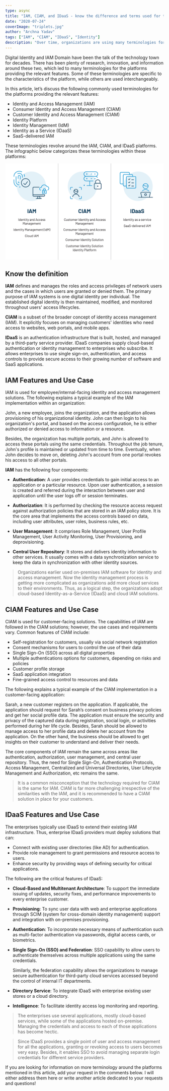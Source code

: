 ```yaml
---
type: async
title: "IAM, CIAM, and IDaaS - know the difference and terms used for them"
date: "2020-07-24"
coverImage: "triplets.jpg"
author: "Archna Yadav"
tags: ["IAM", "CIAM", "IDaaS", "Identity"]
description: "Over time, organizations are using many terminologies for IAM, CIAM, and IDaaS platforms. This article clarifies the use of these terms, key features, and common use cases of IAM, CIAM, and IDaaS platforms."
---
```


Digital Identity and IAM Domain have been the talk of the technology town for decades. There has been plenty of research, innovation, and information around these two, which led to many terminologies for the platforms providing the relevant features. Some of these terminologies are specific to the characteristics of the platform, while others are used interchangeably.

In this article, let’s discuss the following commonly used terminologies for the platforms providing the relevant features:

- Identity and Access Management (IAM)
- Consumer Identity and Access Management (CIAM)
- Customer Identity and Access Management (CIAM)
- Identity Platform
- Identity Management (IdM)
- Identity as a Service (IDaaS)
- SaaS-delivered IAM

These terminologies revolve around the IAM, CIAM, and IDaaS platforms. The infographic below categorizes these terminologies within these platforms:

![IAM CIAM and IDAAS Comparison](iam_ciam_idaas.png)

## Know the definition

**IAM** defines and manages the roles and access privileges of network users and the cases in which users are granted or denied them. The primary purpose of IAM systems is one digital identity per individual. The established digital identity is then maintained, modified, and monitored throughout users' access lifecycles.

**CIAM** is a subset of the broader concept of identity access management (IAM). It explicitly focuses on managing customers' identities who need access to websites, web portals, and mobile apps.

**IDaaS** is an authentication infrastructure that is built, hosted, and managed by a third-party service provider. IDaaS companies supply cloud-based authentication or identity management to enterprises who subscribe. It allows enterprises to use single sign-on, authentication, and access controls to provide secure access to their growing number of software and SaaS applications.

## IAM Features and Use Case

IAM is used for employee/internal-facing identity and access management solutions. The following explains a typical example of the IAM implementation within an organization:

John, a new employee, joins the organization, and the application allows provisioning of his organizational identity. John can then login to his organization's portal, and based on the access configuration, he is either authorized or denied access to information or a resource.

Besides, the organization has multiple portals, and John is allowed to access these portals using the same credentials. Throughout the job tenure, John's profile is maintained or updated from time to time. Eventually, when John decides to move on, deleting John's account from one portal revokes his access to all other portals.

**IAM** has the following four components:

- **Authentication**: A user provides credentials to gain initial access to an application or a particular resource. Upon user authentication, a session is created and referred during the interaction between user and application until the user logs off or session terminates.

- **Authorization**: It is performed by checking the resource access request against authorization policies that are stored in an IAM policy store. It is the core area that implements the access controls based on data, including user attributes, user roles, business rules, etc.

- **User Management**: It comprises Role Management, User Profile Management, User Activity Monitoring, User Provisioning, and deprovisioning.

- **Central User Repository**: It stores and delivers identity information to other services. It usually comes with a data synchronization service to keep the data in synchronization with other identity sources.

> Organizations earlier used on-premises IAM software for identity and access management. Now the identity management process is getting more complicated as organizations add more cloud services to their environments. Thus, as a logical step, the organizations adopt cloud-based Identity-as-a-Service (IDaaS) and cloud IAM solutions.

## CIAM Features and Use Case

CIAM is used for customer-facing solutions. The capabilities of IAM are followed in the CIAM solutions; however, the use cases and requirements vary. Common features of CIAM include:

- Self-registration for customers, usually via social network registration
- Consent mechanisms for users to control the use of their data
- Single Sign-On (SSO) across all digital properties
- Multiple authentications options for customers, depending on risks and policies
- Customer profile storage
- SaaS application integration
- Fine-grained access control to resources and data

The following explains a typical example of the CIAM implementation in a customer-facing application:

Sarah, a new customer registers on the application. If applicable, the application should request for Sarah’s consent on business privacy policies and get her social profile data. The application must ensure the security and privacy of the captured data during registration, social login, or activities performed during her life cycle. Besides, Sarah should be allowed to manage access to her profile data and delete her account from the application. On the other hand, the business should be allowed to get insights on their customer to understand and deliver their needs.

The core components of IAM remain the same across areas like authentication, authorization, user management, and central user repository. Thus, the need for Single Sign-On, Authentication Protocols, Access Management, Centralized and Universal Directories, User Lifecycle Management and Authorization, etc remains the same.

> It is a common misconception that the technology required for CIAM is the same for IAM. CIAM is far more challenging irrespective of the similarities with the IAM, and it is recommended to have a CIAM solution in place for your customers.

## IDaaS Features and Use Case

The enterprises typically use IDaaS to extend their existing IAM infrastructure. Thus, enterprise IDaaS providers must deploy solutions that can:

- Connect with existing user directories (like AD) for authentication.
- Provide role management to grant permissions and resource access to users.
- Enhance security by providing ways of defining security for critical applications.

The following are the critical features of IDaaS:

- **Cloud-Based and Multitenant Architecture**: To support the immediate issuing of updates, security fixes, and performance improvements to every enterprise customer.

- **Provisioning**: To sync user data with web and enterprise applications through SCIM (system for cross-domain identity management) support and integration with on-premises provisioning.

- **Authentication**: To incorporate necessary means of authentication such as multi-factor authentication via passwords, digital access cards, or biometrics.

- **Single Sign-On (SSO) and Federation**: SSO capability to allow users to authenticate themselves across multiple applications using the same credentials.

  Similarly, the federation capability allows the organizations to manage secure authentication for third-party cloud services accessed beyond the control of internal IT departments.

- **Directory Service**: To integrate IDaaS with enterprise existing user stores or a cloud directory.

- **Intelligence**: To facilitate identity access log monitoring and reporting.

> The enterprises use several applications, mostly cloud-based services, while some of the applications hosted on-premise. Managing the credentials and access to each of those applications has become hectic.

> Since IDaaS provides a single point of user and access management for all the applications, granting or revoking access to users becomes very easy. Besides, it enables SSO to avoid managing separate login credentials for different service providers.

If you are looking for information on more terminology around the platforms mentioned in this article, add your request in the comments below. I will either address them here or write another article dedicated to your requests and questions!
